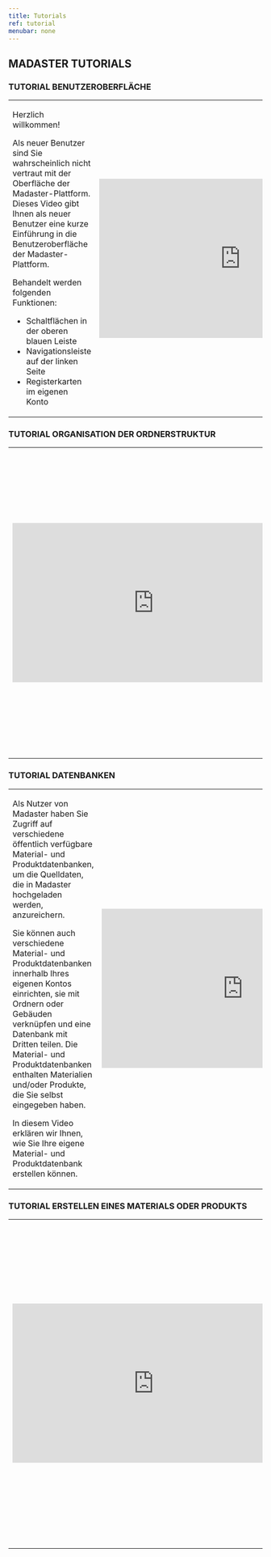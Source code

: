 ```yaml
---
title: Tutorials
ref: tutorial
menubar: none
---
```

## MADASTER TUTORIALS

### TUTORIAL BENUTZEROBERFLÄCHE

<table>
<tr>
<td>
<p>Herzlich willkommen! </p>

<p>Als neuer Benutzer sind Sie wahrscheinlich nicht vertraut mit der Oberfläche der Madaster-Plattform. Dieses Video gibt Ihnen als neuer Benutzer eine kurze Einführung in die Benutzeroberfläche der Madaster-Plattform.</p>
<p></p>
<p>Behandelt werden folgenden Funktionen:</p>

<ul>
  <li>Schaltflächen in der oberen blauen Leiste</li>
  <li>Navigationsleiste auf der linken Seite</li>
  <li>Registerkarten im eigenen Konto</li>
</ul> 

</td>
<td><iframe width="560" height="315" src="https://www.youtube.com/embed/-cTiGd0j7JE" title="YouTube video player" frameborder="0" allow="accelerometer; autoplay; clipboard-write; encrypted-media; gyroscope; picture-in-picture" allowfullscreen></iframe>
</td>
</tr>
</table>

<p></p>
<p></p>

### TUTORIAL ORGANISATION DER ORDNERSTRUKTUR

<table>
<tr>
<td><iframe width="560" height="315" src="https://www.youtube.com/embed/ePXIawEfcuE" title="YouTube video player" frameborder="0" allow="accelerometer; autoplay; clipboard-write; encrypted-media; gyroscope; picture-in-picture" allowfullscreen></iframe>
</td>
<td>
Dieses Video zeigt Ihnen, wie Sie mit dem Einrichten Ihrer Kontostruktur beginnen, indem Sie festlegen, welche Ordner in Ihrem Konto erstellt werden können. Es ist wichtig, zuerst die Struktur Ihres Kontos zu definieren, bevor Sie mit dem Hochladen von Gebäuden beginnen.

<p></p>
<p> Behandelt werden folgende Funktionen:</p>
<ul>
  <li>Schaltflächen in der oberen blauen Leiste</li>
  <li>Navigationsleiste auf der linken Seite</li>
  <li>Registerkarten im eigenen Konto</li>
</ul> 

</td>
</tr>
</table>



### TUTORIAL DATENBANKEN

<table>
<tr>
<td>
<p>Als Nutzer von Madaster haben Sie Zugriff auf verschiedene öffentlich verfügbare Material- und Produktdatenbanken, um die Quelldaten, die in Madaster hochgeladen werden, anzureichern. </p>
<p>Sie können auch verschiedene Material- und Produktdatenbanken innerhalb Ihres eigenen Kontos einrichten, sie mit Ordnern oder Gebäuden verknüpfen und eine Datenbank mit Dritten teilen. Die Material- und Produktdatenbanken enthalten Materialien und/oder Produkte, die Sie selbst eingegeben haben.</p>
<p>In diesem Video erklären wir Ihnen, wie Sie Ihre eigene Material- und Produktdatenbank erstellen können.</p>
</td>
<td><iframe width="560" height="315" src="https://www.youtube.com/embed/yR037ujPqrg" title="YouTube video player" frameborder="0" allow="accelerometer; autoplay; clipboard-write; encrypted-media; gyroscope; picture-in-picture" allowfullscreen></iframe>
</td>
</tr>
</table>
<p></p>
<p></p>

### TUTORIAL ERSTELLEN EINES MATERIALS ODER PRODUKTS

<table>
<tr>
<td><iframe width="560" height="315" src="https://www.youtube.com/embed/KylieVoDaZE" title="YouTube video player" frameborder="0" allow="accelerometer; autoplay; clipboard-write; encrypted-media; gyroscope; picture-in-picture" allowfullscreen></iframe>
</td>
<td><p>Dieses Tutorial zeigt, wie in der Datenbank des Benutzers ein neues Material oder Produkt erstellt werden kann, wenn die vorhanden Datenbanken das gewünschte Material oder Produkt noch nicht enthält.</p>
<p></p>

<p> Behandelt werden folgende Funktionen:</p>
<ul>
  <li>Erklärung der verschiedene Orte um ein Material oder Produkt zu erstellen</li>
  <li>Erstellen eines Materials</li>
  <li>Erstellen eines Produkts</li>
</ul>
</td>
</tr>
</table>